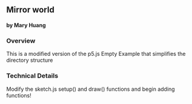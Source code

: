 ## Mirror world
#### by Mary Huang



### Overview
This is a modified version of the p5.js Empty Example that simplifies the directory structure


### Technical Details

Modify the sketch.js setup() and draw() functions and begin adding functions!